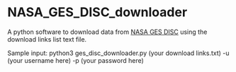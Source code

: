 # NASA_GES_DISC_downloader
A python software to download data from [NASA GES DISC](https://disc.gsfc.nasa.gov/) using the download links list text file. 

Sample input:
python3 ges_disc_downloader.py (your download links.txt) -u (your username here) -p (your password here)
